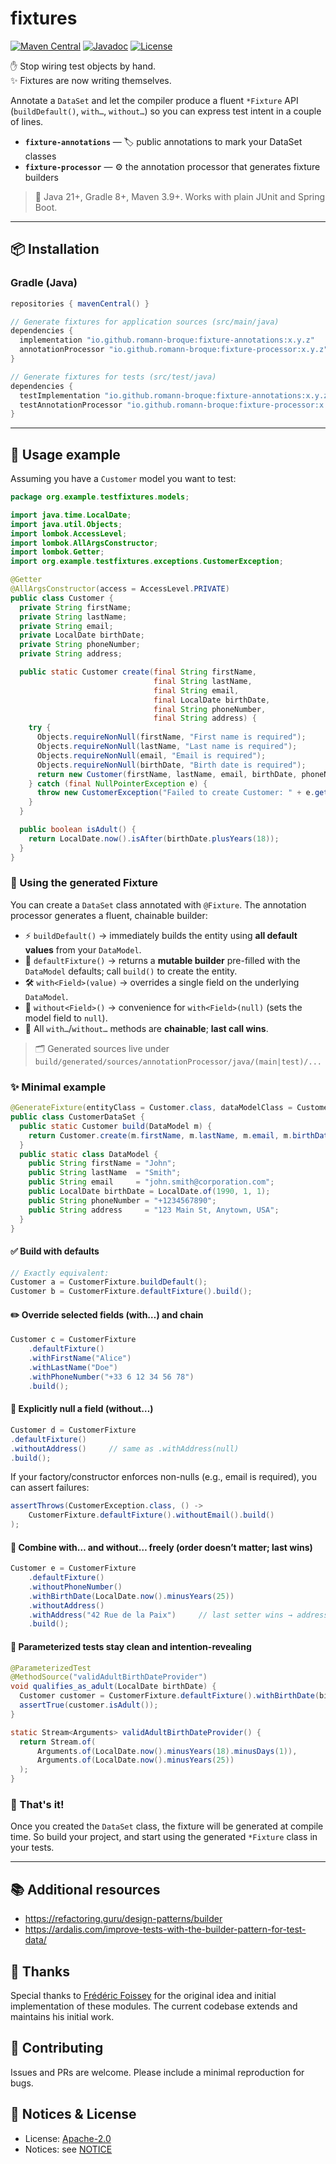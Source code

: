 # fixtures

[![Maven Central](https://img.shields.io/maven-central/v/io.github.romann-broque/fixture-annotations.svg?label=maven%20central)](https://central.sonatype.com/artifact/io.github.romann-broque/fixture-annotations)
[![Javadoc](https://javadoc.io/badge2/io.github.romann-broque/fixture-annotations/javadoc.svg)](https://javadoc.io/doc/io.github.romann-broque/fixture-annotations)
[![License](https://img.shields.io/badge/License-Apache_2.0-blue.svg)](./LICENSE)

✋ Stop wiring test objects by hand. </br> ✨ Fixtures are now writing themselves. </br>

Annotate a `DataSet` and let the compiler produce a fluent `*Fixture` API (`buildDefault()`, `with…`, `without…`) so you can express test intent in a couple of lines.

- **`fixture-annotations`** — 🏷️ public annotations to mark your DataSet classes
- **`fixture-processor`** — ⚙️ the annotation processor that generates fixture builders

> 🔧 Java 21+, Gradle 8+, Maven 3.9+. Works with plain JUnit and Spring Boot.

---

## 📦 Installation

### Gradle (Java)

```groovy
repositories { mavenCentral() }

// Generate fixtures for application sources (src/main/java)
dependencies {
  implementation "io.github.romann-broque:fixture-annotations:x.y.z"
  annotationProcessor "io.github.romann-broque:fixture-processor:x.y.z"
}

// Generate fixtures for tests (src/test/java)
dependencies {
  testImplementation "io.github.romann-broque:fixture-annotations:x.y.z"
  testAnnotationProcessor "io.github.romann-broque:fixture-processor:x.y.z"
}

```
---

## 🧪 Usage example

Assuming you have a `Customer` model you want to test:

```java
package org.example.testfixtures.models;

import java.time.LocalDate;
import java.util.Objects;
import lombok.AccessLevel;
import lombok.AllArgsConstructor;
import lombok.Getter;
import org.example.testfixtures.exceptions.CustomerException;

@Getter
@AllArgsConstructor(access = AccessLevel.PRIVATE)
public class Customer {
  private String firstName;
  private String lastName;
  private String email;
  private LocalDate birthDate;
  private String phoneNumber;
  private String address;

  public static Customer create(final String firstName,
                                final String lastName,
                                final String email,
                                final LocalDate birthDate,
                                final String phoneNumber,
                                final String address) {
    try {
      Objects.requireNonNull(firstName, "First name is required");
      Objects.requireNonNull(lastName, "Last name is required");
      Objects.requireNonNull(email, "Email is required");
      Objects.requireNonNull(birthDate, "Birth date is required");
      return new Customer(firstName, lastName, email, birthDate, phoneNumber, address);
    } catch (final NullPointerException e) {
      throw new CustomerException("Failed to create Customer: " + e.getMessage());
    }
  }

  public boolean isAdult() {
    return LocalDate.now().isAfter(birthDate.plusYears(18));
  }
}
```

### 🧩 Using the generated Fixture

You can create a `DataSet` class annotated with `@Fixture`.
The annotation processor generates a fluent, chainable builder:

- ⚡ `buildDefault()` → immediately builds the entity using **all default values** from your `DataModel`.
- 🧱 `defaultFixture()` → returns a **mutable builder** pre-filled with the `DataModel` defaults; call `build()` to create the entity.
- 🛠️ `with<Field>(value)` → overrides a single field on the underlying `DataModel`.
- 🚫 `without<Field>()` → convenience for `with<Field>(null)` (sets the model field to `null`).
- 🔗 All `with…`/`without…` methods are **chainable**; **last call wins**.

> 🗂️ Generated sources live under  
> `build/generated/sources/annotationProcessor/java/(main|test)/...`

### ✨ Minimal example

```java
@GenerateFixture(entityClass = Customer.class, dataModelClass = CustomerDataSet.DataModel.class)
public class CustomerDataSet {
  public static Customer build(DataModel m) {
    return Customer.create(m.firstName, m.lastName, m.email, m.birthDate, m.phoneNumber, m.address);
  }
  public static class DataModel {
    public String firstName = "John";
    public String lastName  = "Smith";
    public String email     = "john.smith@corporation.com";
    public LocalDate birthDate = LocalDate.of(1990, 1, 1);
    public String phoneNumber = "+1234567890";
    public String address     = "123 Main St, Anytown, USA";
  }
}
```
#### ✅ Build with defaults

```java
// Exactly equivalent:
Customer a = CustomerFixture.buildDefault();
Customer b = CustomerFixture.defaultFixture().build();
```

#### ✏️ Override selected fields (with…) and chain

```java
Customer c = CustomerFixture
    .defaultFixture()
    .withFirstName("Alice")
    .withLastName("Doe")
    .withPhoneNumber("+33 6 12 34 56 78")
    .build();
```

#### 🚫 Explicitly null a field (without…)

```java
Customer d = CustomerFixture
.defaultFixture()
.withoutAddress()     // same as .withAddress(null)
.build();
```
If your factory/constructor enforces non-nulls (e.g., email is required), you can assert failures:
```java
assertThrows(CustomerException.class, () ->
    CustomerFixture.defaultFixture().withoutEmail().build()
);
```
#### 🔀 Combine with… and without… freely (order doesn’t matter; last wins)

```java
Customer e = CustomerFixture
    .defaultFixture()
    .withoutPhoneNumber()
    .withBirthDate(LocalDate.now().minusYears(25))
    .withoutAddress()
    .withAddress("42 Rue de la Paix")     // last setter wins → address is NOT null
    .build();
```

#### 🔁 Parameterized tests stay clean and intention-revealing

```java
@ParameterizedTest
@MethodSource("validAdultBirthDateProvider")
void qualifies_as_adult(LocalDate birthDate) {
  Customer customer = CustomerFixture.defaultFixture().withBirthDate(birthDate).build();
  assertTrue(customer.isAdult());
}

static Stream<Arguments> validAdultBirthDateProvider() {
  return Stream.of(
      Arguments.of(LocalDate.now().minusYears(18).minusDays(1)),
      Arguments.of(LocalDate.now().minusYears(25))
  );
}
```
### 🎉 That's it!
Once you created the `DataSet` class, the fixture will be generated at compile time.
So build your project, and start using the generated `*Fixture` class in your tests.

---

## 📚 Additional resources

- https://refactoring.guru/design-patterns/builder
- https://ardalis.com/improve-tests-with-the-builder-pattern-for-test-data/

## 🙏 Thanks

Special thanks to [Frédéric Foissey](https://github.com/ffoissey) for the original idea and initial implementation of these modules. The current codebase extends and maintains his initial work.

## 🤝 Contributing

Issues and PRs are welcome. Please include a minimal reproduction for bugs.

## 📄 Notices & License

- License: [Apache-2.0](./LICENSE)
- Notices: see [NOTICE](./NOTICE)

